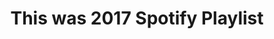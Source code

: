 ---
title: This was 2017 Spotify Playlist
permalink: /2017-playlist/
redirect_to: "https://open.spotify.com/user/garrett__johnson/playlist/4obxfPH1YgIqKCrSqIv6ee"
---